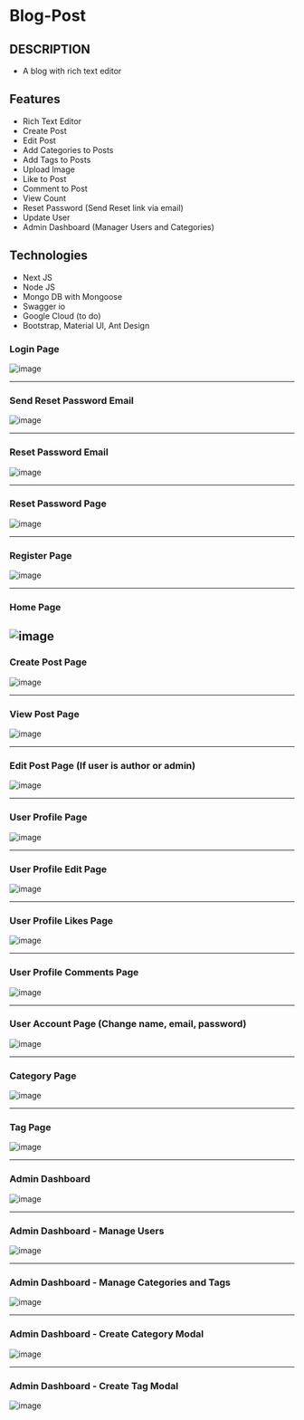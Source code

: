 # Blog-Post

DESCRIPTION
--------------------------------
- A blog with rich text editor

Features
--------------------------------
- Rich Text Editor
- Create Post
- Edit Post
- Add Categories to Posts
- Add Tags to Posts
- Upload Image
- Like to Post
- Comment to Post
- View Count
- Reset Password (Send Reset link via email)
- Update User
- Admin Dashboard (Manager Users and Categories)

Technologies
--------------------------------
- Next JS
- Node JS
- Mongo DB with Mongoose
- Swagger io
- Google Cloud (to do)
- Bootstrap, Material UI, Ant Design

### Login Page
![image](https://user-images.githubusercontent.com/32177766/174599824-84d5745a-375e-4534-8044-23c44ae65c6a.png)

--------------

### Send Reset Password Email
![image](https://user-images.githubusercontent.com/32177766/174599879-05276a1b-f89e-4122-b247-94a440b13cb2.png)

--------------

### Reset Password Email
![image](https://user-images.githubusercontent.com/32177766/174600016-9e94c20e-d43e-4c31-89d4-06cfae4e3fb6.png)

--------------

### Reset Password Page
![image](https://user-images.githubusercontent.com/32177766/174600137-a6782a49-befd-4f21-b526-a4032671bdfd.png)

--------------

### Register Page
![image](https://user-images.githubusercontent.com/32177766/174134823-a50da8a8-caf8-499c-97c4-95656b9a54f9.png)

--------------

### Home Page
![image](https://user-images.githubusercontent.com/32177766/174497991-7c0d0fd6-6f68-439f-ad85-baf172aeb40c.png)
--------------

### Create Post Page
![image](https://user-images.githubusercontent.com/32177766/174865291-7ae63f06-f456-44dd-a272-03d6f4d8b002.png)

--------------

### View Post Page
![image](https://user-images.githubusercontent.com/32177766/174865325-5cec65e6-e748-414a-927e-e8aed722cc36.png)

--------------

### Edit Post Page (If user is author or admin)
![image](https://user-images.githubusercontent.com/32177766/174865374-eef08901-6fe1-4c16-8197-245d0609e32b.png)

--------------

### User Profile Page
![image](https://user-images.githubusercontent.com/32177766/174865444-a58192ae-0060-44fb-ae7c-561d975b9bfd.png)

--------------

### User Profile Edit Page
![image](https://user-images.githubusercontent.com/32177766/174865485-f5f3b863-4434-4bc8-b402-03cbc542a2e7.png)

--------------

### User Profile Likes Page
![image](https://user-images.githubusercontent.com/32177766/174865551-e8526924-7381-45b6-8386-e0a454a0b6a1.png)

--------------

### User Profile Comments Page
![image](https://user-images.githubusercontent.com/32177766/174865584-0a3fd560-504c-4da2-b7b9-738c082fcdac.png)

--------------

### User Account Page (Change name, email, password)
![image](https://user-images.githubusercontent.com/32177766/174600676-106c8462-eb0c-47a2-a0df-ed47b0eab172.png)

--------------
### Category Page
![image](https://user-images.githubusercontent.com/32177766/174457734-79efb3b6-61cf-4349-8c28-e24887976651.png)

--------------

### Tag Page
![image](https://user-images.githubusercontent.com/32177766/174457751-a3acda29-b6cb-4f4e-a03a-fa0fc90928c5.png)

--------------

### Admin Dashboard
![image](https://user-images.githubusercontent.com/32177766/174498077-a92fa1b7-fec3-4de0-a8a3-dd7a21ad1f31.png)

--------------

### Admin Dashboard - Manage Users
![image](https://user-images.githubusercontent.com/32177766/174498097-afa9723e-a322-4673-b8c6-a986e3b90c0b.png)

--------------

### Admin Dashboard - Manage Categories and Tags
![image](https://user-images.githubusercontent.com/32177766/174134657-83251da1-55d8-4187-b4e7-739174e91e5b.png)

--------------

### Admin Dashboard - Create Category Modal
![image](https://user-images.githubusercontent.com/32177766/174134738-2e5b8510-a932-4b63-b052-95cfccf764d2.png)

--------------

### Admin Dashboard - Create Tag Modal
![image](https://user-images.githubusercontent.com/32177766/174135101-62443cca-9d63-4a38-8768-8a67caa73b55.png)




